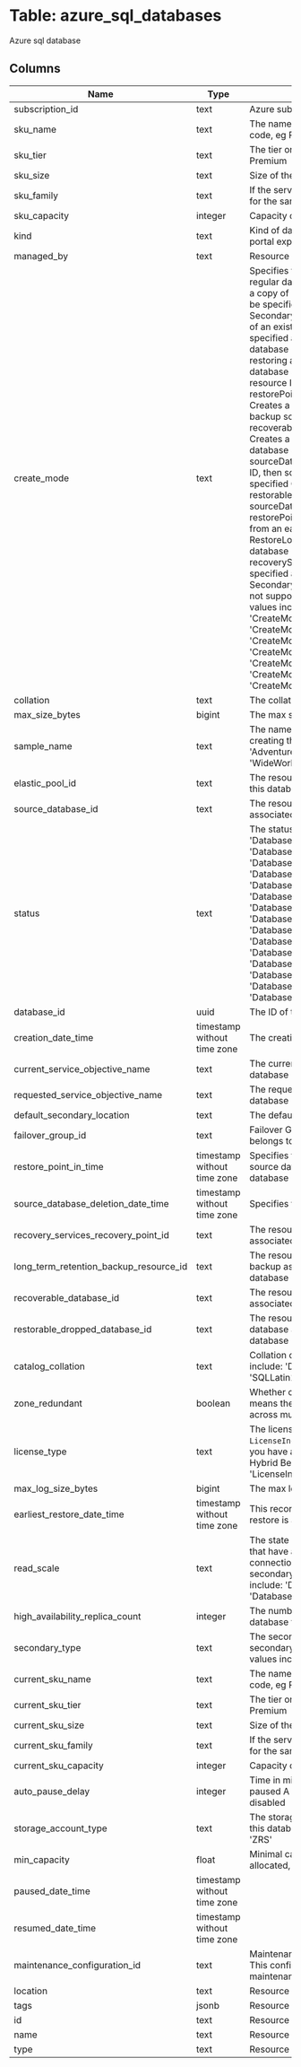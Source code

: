 
# Table: azure_sql_databases
Azure sql database
## Columns
| Name        | Type           | Description  |
| ------------- | ------------- | -----  |
|subscription_id|text|Azure subscription id|
|sku_name|text|The name of the SKU, typically, a letter + Number code, eg P3|
|sku_tier|text|The tier or edition of the particular SKU, eg Basic, Premium|
|sku_size|text|Size of the particular SKU|
|sku_family|text|If the service has different generations of hardware, for the same SKU, then that can be captured here|
|sku_capacity|integer|Capacity of the particular SKU|
|kind|text|Kind of database This is metadata used for the Azure portal experience|
|managed_by|text|Resource that manages the database|
|create_mode|text|Specifies the mode of database creation  Default: regular database creation  Copy: creates a database as a copy of an existing database sourceDatabaseId must be specified as the resource ID of the source database  Secondary: creates a database as a secondary replica of an existing database sourceDatabaseId must be specified as the resource ID of the existing primary database  PointInTimeRestore: Creates a database by restoring a point in time backup of an existing database sourceDatabaseId must be specified as the resource ID of the existing database, and restorePointInTime must be specified  Recovery: Creates a database by restoring a geo-replicated backup sourceDatabaseId must be specified as the recoverable database resource ID to restore  Restore: Creates a database by restoring a backup of a deleted database sourceDatabaseId must be specified If sourceDatabaseId is the database's original resource ID, then sourceDatabaseDeletionDate must be specified Otherwise sourceDatabaseId must be the restorable dropped database resource ID and sourceDatabaseDeletionDate is ignored restorePointInTime may also be specified to restore from an earlier point in time  RestoreLongTermRetentionBackup: Creates a database by restoring from a long term retention vault recoveryServicesRecoveryPointResourceId must be specified as the recovery point resource ID  Copy, Secondary, and RestoreLongTermRetentionBackup are not supported for DataWarehouse edition Possible values include: 'CreateModeDefault', 'CreateModeCopy', 'CreateModeSecondary', 'CreateModePointInTimeRestore', 'CreateModeRestore', 'CreateModeRecovery', 'CreateModeRestoreExternalBackup', 'CreateModeRestoreExternalBackupSecondary', 'CreateModeRestoreLongTermRetentionBackup', 'CreateModeOnlineSecondary'|
|collation|text|The collation of the database|
|max_size_bytes|bigint|The max size of the database expressed in bytes|
|sample_name|text|The name of the sample schema to apply when creating this database Possible values include: 'AdventureWorksLT', 'WideWorldImportersStd', 'WideWorldImportersFull'|
|elastic_pool_id|text|The resource identifier of the elastic pool containing this database|
|source_database_id|text|The resource identifier of the source database associated with create operation of this database|
|status|text|The status of the database Possible values include: 'DatabaseStatusOnline', 'DatabaseStatusRestoring', 'DatabaseStatusRecoveryPending', 'DatabaseStatusRecovering', 'DatabaseStatusSuspect', 'DatabaseStatusOffline', 'DatabaseStatusStandby', 'DatabaseStatusShutdown', 'DatabaseStatusEmergencyMode', 'DatabaseStatusAutoClosed', 'DatabaseStatusCopying', 'DatabaseStatusCreating', 'DatabaseStatusInaccessible', 'DatabaseStatusOfflineSecondary', 'DatabaseStatusPausing', 'DatabaseStatusPaused', 'DatabaseStatusResuming', 'DatabaseStatusScaling', 'DatabaseStatusOfflineChangingDwPerformanceTiers', 'DatabaseStatusOnlineChangingDwPerformanceTiers', 'DatabaseStatusDisabled'|
|database_id|uuid|The ID of the database|
|creation_date_time|timestamp without time zone|The creation date of the database (ISO8601 format)|
|current_service_objective_name|text|The current service level objective name of the database|
|requested_service_objective_name|text|The requested service level objective name of the database|
|default_secondary_location|text|The default secondary region for this database|
|failover_group_id|text|Failover Group resource identifier that this database belongs to|
|restore_point_in_time|timestamp without time zone|Specifies the point in time (ISO8601 format) of the source database that will be restored to create the new database|
|source_database_deletion_date_time|timestamp without time zone|Specifies the time that the database was deleted|
|recovery_services_recovery_point_id|text|The resource identifier of the recovery point associated with create operation of this database|
|long_term_retention_backup_resource_id|text|The resource identifier of the long term retention backup associated with create operation of this database|
|recoverable_database_id|text|The resource identifier of the recoverable database associated with create operation of this database|
|restorable_dropped_database_id|text|The resource identifier of the restorable dropped database associated with create operation of this database|
|catalog_collation|text|Collation of the metadata catalog Possible values include: 'DATABASEDEFAULT', 'SQLLatin1GeneralCP1CIAS'|
|zone_redundant|boolean|Whether or not this database is zone redundant, which means the replicas of this database will be spread across multiple availability zones|
|license_type|text|The license type to apply for this database `LicenseIncluded` if you need a license, or `BasePrice` if you have a license and are eligible for the Azure Hybrid Benefit Possible values include: 'LicenseIncluded', 'BasePrice'|
|max_log_size_bytes|bigint|The max log size for this database|
|earliest_restore_date_time|timestamp without time zone|This records the earliest start date and time that restore is available for this database (ISO8601 format)|
|read_scale|text|The state of read-only routing If enabled, connections that have application intent set to readonly in their connection string may be routed to a readonly secondary replica in the same region Possible values include: 'DatabaseReadScaleEnabled', 'DatabaseReadScaleDisabled'|
|high_availability_replica_count|integer|The number of secondary replicas associated with the database that are used to provide high availability|
|secondary_type|text|The secondary type of the database if it is a secondary  Valid values are Geo and Named Possible values include: 'Geo', 'Named'|
|current_sku_name|text|The name of the SKU, typically, a letter + Number code, eg P3|
|current_sku_tier|text|The tier or edition of the particular SKU, eg Basic, Premium|
|current_sku_size|text|Size of the particular SKU|
|current_sku_family|text|If the service has different generations of hardware, for the same SKU, then that can be captured here|
|current_sku_capacity|integer|Capacity of the particular SKU|
|auto_pause_delay|integer|Time in minutes after which database is automatically paused A value of -1 means that automatic pause is disabled|
|storage_account_type|text|The storage account type used to store backups for this database Possible values include: 'GRS', 'LRS', 'ZRS'|
|min_capacity|float|Minimal capacity that database will always have allocated, if not paused|
|paused_date_time|timestamp without time zone||
|resumed_date_time|timestamp without time zone||
|maintenance_configuration_id|text|Maintenance configuration id assigned to the database This configuration defines the period when the maintenance updates will occur|
|location|text|Resource location|
|tags|jsonb|Resource tags|
|id|text|Resource ID|
|name|text|Resource name|
|type|text|Resource type|
